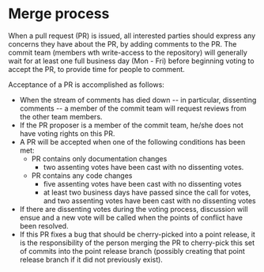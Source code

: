 # Merge process

When a pull request (PR) is issued, all interested parties should express any
concerns they have about the PR, by adding comments to the PR. The commit team
(members wth write-access to the repository) will generally wait for at least
one full business day (Mon - Fri) before beginning voting to accept the PR, to
provide time for people to comment.

Acceptance of a PR is accomplished as follows:

- When the stream of comments has died down -- in particular, dissenting
  comments -- a member of the commit team will request reviews from the other
  team members.
- If the PR proposer is a member of the commit team, he/she does not have voting
  rights on this PR.
- A PR will be accepted when one of the following conditions has been met:
  - PR contains only documentation changes
    - two assenting votes have been cast with no dissenting votes.
  - PR contains any code changes
    - five assenting votes have been cast with no dissenting votes
    - at least two business days have passed since the call for votes, and two
      assenting votes have been cast with no dissenting votes
- If there are dissenting votes during the voting process, discussion will ensue
  and a new vote will be called when the points of conflict have been resolved.
- If this PR fixes a bug that should be cherry-picked into a point release, it
  is the responsibility of the person merging the PR to cherry-pick this set of
  commits into the point release branch (possibly creating that point release
  branch if it did not previously exist).

